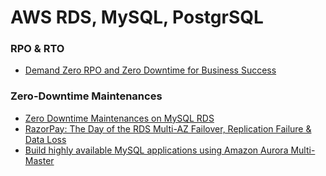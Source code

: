 # AWS RDS, MySQL, PostgrSQL

### RPO & RTO
- [Demand Zero RPO and Zero Downtime for Business Success](https://www.cockroachlabs.com/blog/demand-zero-rpo/)

### Zero-Downtime Maintenances
- [Zero Downtime Maintenances on MySQL RDS](https://workmarket.tech/zero-downtime-maintenances-on-mysql-rds-ba13b51103c2)
- [RazorPay: The Day of the RDS Multi-AZ Failover, Replication Failure & Data Loss](https://razorpay.com/blog/day-of-rds-multi-az-failover)
- [Build highly available MySQL applications using Amazon Aurora Multi-Master](https://aws.amazon.com/blogs/database/building-highly-available-mysql-applications-using-amazon-aurora-mmsr/)

